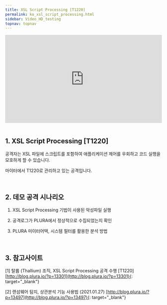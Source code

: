```yaml
---
title: XSL Script Processing [T1220]
permalink: ko_xsl_script_processing.html
sidebar: Video_HD_testing
topnav: topnav
---
```


<style>.embed-container { position: relative; padding-bottom: 56.25%; height: 0; overflow: hidden; max-width: 100%; } .embed-container iframe, .embed-container object, .embed-container embed { position: absolute; top: 0; left: 0; width: 100%; height: 100%; }</style><div class='embed-container'><iframe src='https://www.youtube.com/embed/1RoD8f8GYcw' frameborder='0' allowfullscreen></iframe></div>

<br />

## 1. XSL Script Processing [T1220]

공격자는 XSL 파일에 스크립트를 포함하여 애플리케이션 제어를 우회하고 코드 실행을 모호하게 할 수 있습니다.

마이터에서 T1220로 관리하고 있는 공격입니다.

<br />

## 2. 데모 공격 시나리오

  1) XSL Script Processing 기법이 사용된 악성파일 실행

  2) 공격로그가 PLURA에서 정상적으로 수집되었는지 확인
  
  3) PLURA 미이터어택, 시스템 필터를 활용한 분석 방법 

<br />

## 3. 참고사이트

  [1] 탈륨 (Thallium) 조직, XSL Script Processing 공격 수행 [T1220] [http://blog.plura.io/?p=13301](http://blog.plura.io/?p=13301){: target="_blank"} 
  
  [2] 랜섬웨어 탐지, 상관분석 기능 사용법 (2021.01.27) [http://blog.plura.io/?p=13497](http://blog.plura.io/?p=13497){: target="_blank"} 

  